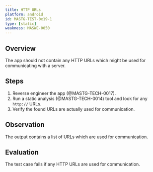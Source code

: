 ```yaml
---
title: HTTP URLs
platform: android
id: MASTG-TEST-0x19-1
type: [static]
weakness: MASWE-0050
---
```


## Overview

The app should not contain any HTTP URLs which might be used for communicating with a server.

## Steps

1. Reverse engineer the app (@MASTG-TECH-0017).
2. Run a static analysis (@MASTG-TECH-0014) tool and look for any `http://` URLs.
3. Verify the found URLs are actually used for communication.

## Observation

The output contains a list of URLs which are used for communication.

## Evaluation

The test case fails if any HTTP URLs are used for communication.
